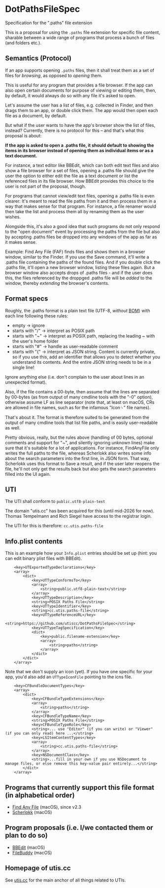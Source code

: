 # DotPathsFileSpec

Specification for the ".paths" file extension

This is a proposal for using the `.paths` file extension for specific file content, sharable between a wide range of programs that process a bunch of files (and folders etc.).

## Semantics (Protocol)

If an app supports opening `.paths` files, then it shall treat them as a set of files for _browsing_, as opposed to _opening_ them.

This is useful for any program that provides a file browser. If the app can also open certain documents for purpose of viewing or editing them, then, by default, it would always do so with any file it's asked to open.

Let's assume the user has a list of files, e.g. collected in Finder, and then drags them to an app, or double click them. The app would then open each file as a document, by default.

But what if the user wants to have the app's browser show the list of files, instead? Currently, there is no protocol for this – and that's what this proposal is about:

**If the app is asked to open a .paths file, it should default to showing the items in its browser instead of opening them as individual items or as a text document.**

For instance, a text editor like BBEdit, which can both edit text files and also show a file browser for a set of files, opening a .paths file should give the user the option to either edit the file as a text document or list the referenced files in its file browser. How BBEdit provides this choice to the user is not part of the proposal, though.

For programs that cannot view/edit text files, opening a .paths file is even clearer: It's meant to read the file paths from it and then process them in a way that makes sense for that program. For instance, a file renamer would then take the list and process them all by renaming them as the user wishes.

Alongside this, it's also a good idea that such programs do not only respond to the "open document" event by processing the paths from the file but also by accepting .paths files be dropped into any windows of the app as far as it makes sense.

Example: Find Any File (FAF) finds files and shows them in a browser window, similar to the Finder. If you use the Save command, it'll write a .paths file containing the paths of the found files. And if you double click the .paths file, it'll open a new browser window, listing these files again. But a browser window also accepts drops of .paths files - and if the user does this, the files referenced by the droppged .paths file will be _added_ to the window, thereby _extending_ the browser's contents.

## Format specs

Roughly, the .paths format is a plain text file (UTF-8, _without_ [BOM](https://en.wikipedia.org/wiki/Byte_order_mark)) with each line following these rules:

- empty -> ignore
- starts with "/" -> interpret as POSIX path
- starts with "~" -> interpret as POSIX path, replacing the leading ~ with the user's home folder
- starts with "#" -> handle as user-readable comment
- starts with "{" ->  interpret as JSON string. Content is currently private, so if you use this, add an identifier that allows you to detect whether you understand its contents. And the entire JSON string needs to be in a single line!

Ignore anything else (i.e. don't complain to the user about lines in an unexpected format).

Also, if the file contains a 00-byte, then assume that the lines are separated by 00-bytes (as from output of many cmdline tools with the "-0" option), otherwise assume LF as line separator (note that, at least on macOS, CRs are allowed in file names, such as for the infamous "Icon␍" file names).

That's about it. The format is therefore suited to be generated from the output of many cmdline tools that list file paths, and is easily user-readable as well.

Pretty obvious, really, but the rules above (handling of 00 bytes, optional comments and support for "~", and silently ignoring unknown lines) make sure that it's suitable for a lot of applications. For instance, FindAnyFile only writes the full paths to the file, whereas Scherlokk also writes some info about the search parameters into the first line, in JSON form. That way, Scherlokk uses this format to Save a result, and if the user later reopens the file, he'll not only get the results back but also gets the search parameters filled into the UI again.

## UTI

The UTI shall conform to `public.utf8-plain-text`

The domain "utis.cc" has been acquired for this (until mid-2026 for now). Thomas Tempelmann and Rich Siegel have access to the registrar login.

The UTI for this is therefore: `cc.utis.paths-file`

## Info.plist contents

This is an example how your `Info.plist` entries should be set up (hint: you can edit binary plist files with BBEdit).

```
	<key>UTExportedTypeDeclarations</key>
	<array>
		<dict>
			<key>UTTypeConformsTo</key>
			<array>
				<string>public.utf8-plain-text</string>
			</array>
			<key>UTTypeDescription</key>
			<string>POSIX Paths File</string>
			<key>UTTypeIdentifier</key>
			<string>cc.utis.paths-file</string>
			<key>UTTypeReferenceURL</key>
			<string>https://github.com/utiscc/DotPathsFileSpec</string>
			<key>UTTypeTagSpecification</key>
			<dict>
				<key>public.filename-extension</key>
				<array>
					<string>paths</string>
				</array>
			</dict>
		</dict>
	</array>
```

Note that we don't supply an icon (yet). If you have one specific for your app, you'd also add an `UTTypeIconFile` pointing to the icns file.

```
	<key>CFBundleDocumentTypes</key>
	<array>
		<dict>
			<key>CFBundleTypeExtensions</key>
			<array>
				<string>paths</string>
			</array>
			<key>CFBundleTypeName</key>
			<string>POSIX Paths File</string>
			<key>CFBundleTypeRole</key>
			<string>... use "Editor" (if you can write) or "Viewer" (if you can only read) here ...</string>
			<key>LSItemContentTypes</key>
			<array>
				<string>cc.utis.paths-file</string>
			</array>
			<key>NSDocumentClass</key>
			<string>...fill in your own if you use NSDocument to manage files, or else remove this key-value pair entirely...</string>
		</dict>
	</array>
```

## Programs that currently support this file format (in alphabetical order)

- [Find Any File](http://findanyfile.app/) (macOS), since v2.3
- [Scherlokk](https://naarakstudio.com/scherlokk/) (macOS)

## Program proposals (i.e. I/we contacted them or plan to do so)

- [BBEdit](https://www.barebones.com/products/bbedit/) (macOS)
- [FileBuddy](https://www.skytag.com) (macOS)

## Homepage of utis.cc

See [utis.cc](http://utis.cc) for the main anchor of all things related to UTIs.
